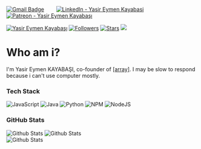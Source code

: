 
[![Gmail Badge](https://img.shields.io/badge/Mail-D14836?style=for-the-badge&logo=gmail&logoColor=white)](mailto:yasirator04@gmail.com) &emsp;&emsp;[![LinkedIn - Yasir Eymen Kayabasi](https://img.shields.io/badge/LinkedIn-0077B5?style=for-the-badge&logo=linkedin&logoColor=white)](https://www.linkedin.com/in/yasir-eymen-kayabasi-4a9042240/)&emsp;&emsp;[![Patreon - Yasir  Eymen Kayabaşı](https://img.shields.io/badge/Patreon-D14836?style=for-the-badge&logo=patreon&logoColor=white)](https://www.patreon.com/yasirator)&emsp;&emsp;

[![Yasir Eymen Kayabaşı](https://img.shields.io/badge/YASO09-blue)](#) [![Followers](https://img.shields.io/github/followers/yaso09)](#) [![Stars](https://img.shields.io/github/stars/yaso09?label=Profile%20Stars&logo=Profile%20stars&logoColor=b)](#) [![](https://visitor-badge.laobi.icu/badge?page_id=yaso09)](#)

# Who am i?
I'm Yasir Eymen KAYABAŞI, co-founder of [[array]](https://github.com/srcatarr). I may be slow to respond because i can't use computer mostly.

### Tech Stack
![JavaScript](https://img.shields.io/badge/javascript-%23323330.svg?style=for-the-badge&logo=javascript&logoColor=%23F7DF1E) ![Java](https://img.shields.io/badge/java-%23ED8B00.svg?style=for-the-badge&logo=java&logoColor=white) ![Python](https://img.shields.io/badge/python-3670A0?style=for-the-badge&logo=python&logoColor=ffdd54) ![NPM](https://img.shields.io/badge/NPM-%23000000.svg?style=for-the-badge&logo=npm&logoColor=white) ![NodeJS](https://img.shields.io/badge/Node-%23000000.svg?style=for-the-badge&logo=node.js&logoColor=white)

### GitHub Stats
![Github Stats](https://github-readme-stats.vercel.app/api?username=yaso09&theme=dark&hide_border=true&include_all_commits=true&count_private=true)
![Github Stats](https://github-readme-streak-stats.herokuapp.com/?user=yaso09&theme=dark&hide_border=true&fire=red&sideNums=red)<br/>
![Github Stats](https://github-readme-stats.vercel.app/api/top-langs/?username=yaso09&theme=dark&hide_border=false&include_all_commits=true&count_private=true&layout=compact&langs_count=10&include_private=true)
